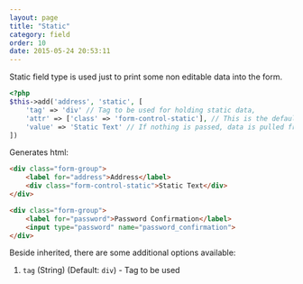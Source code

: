 ```yaml
---
layout: page
title: "Static"
category: field
order: 10
date: 2015-05-24 20:53:11
---
```


Static field type is used just to print some non editable data into the form.

```php
<?php
$this->add('address', 'static', [
    'tag' => 'div' // Tag to be used for holding static data,
    'attr' => ['class' => 'form-control-static'], // This is the default
    'value' => 'Static Text' // If nothing is passed, data is pulled from model if any
])
```

Generates html:

```html
<div class="form-group">
    <label for="address">Address</label>
    <div class="form-control-static">Static Text</div>
</div>

<div class="form-group">
    <label for="password">Password Confirmation</label>
    <input type="password" name="password_confirmation">
</div>
```

Beside inherited, there are some additional options available:

1. `tag` (String) (Default: `div`) - Tag to be used
